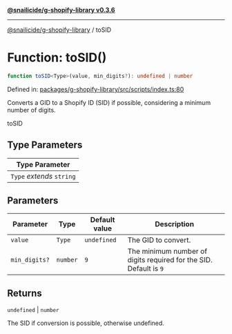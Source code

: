 [**@snailicide/g-shopify-library v0.3.6**](../README.md)

---

[@snailicide/g-shopify-library](../README.md) / toSID

# Function: toSID()

```ts
function toSID<Type>(value, min_digits?): undefined | number
```

Defined in:
[packages/g-shopify-library/src/scripts/index.ts:80](https://github.com/gbtunney/snailicide-monorepo/blob/master/packages/g-shopify-library/src/scripts/index.ts#L80)

Converts a GID to a Shopify ID (SID) if possible, considering a minimum number
of digits.

toSID

## Type Parameters

| Type Parameter            |
| ------------------------- |
| `Type` _extends_ `string` |

## Parameters

| Parameter     | Type     | Default value | Description                                                       |
| ------------- | -------- | ------------- | ----------------------------------------------------------------- |
| `value`       | `Type`   | `undefined`   | The GID to convert.                                               |
| `min_digits?` | `number` | `9`           | The minimum number of digits required for the SID. Default is `9` |

## Returns

`undefined` | `number`

The SID if conversion is possible, otherwise undefined.
